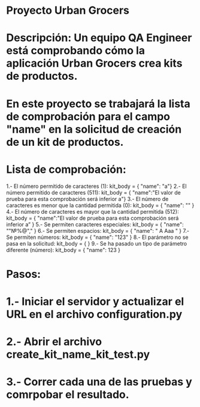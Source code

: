 # Proyecto Urban Grocers 
# Descripción: Un equipo QA Engineer está comprobando cómo la aplicación Urban Grocers crea kits de productos.
# En este proyecto se trabajará la lista de comprobación para el campo "name" en la solicitud de creación de un kit de productos.

# Lista de comprobación:
  1.- El número permitido de caracteres (1): kit_body = { "name": "a"}
  2.- El número permitido de caracteres (511): kit_body = { "name":"El valor de prueba para esta comprobación será inferior a"}
  3.- El número de caracteres es menor que la cantidad permitida (0): kit_body = { "name": "" }
  4.- El número de caracteres es mayor que la cantidad permitida (512): kit_body = { "name":"El valor de prueba para esta comprobación será inferior a” }
  5.- Se permiten caracteres especiales: kit_body = { "name": ""№%@"," }
  6.- Se permiten espacios: kit_body = { "name": " A Aaa " }
  7.- Se permiten números: kit_body = { "name": "123" }
  8.- El parámetro no se pasa en la solicitud: kit_body = { }
  9.- Se ha pasado un tipo de parámetro diferente (número): kit_body = { "name": 123 }

# Pasos:
# 1.- Iniciar el servidor y actualizar el URL en el archivo configuration.py
# 2.- Abrir el archivo create_kit_name_kit_test.py
# 3.- Correr cada una de las pruebas y comrpobar el resultado.